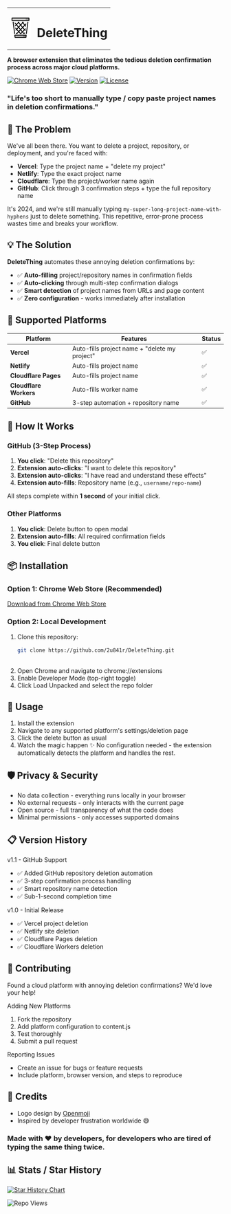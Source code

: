 <table>
  <tbody>
    <tr>
      <td><img src="./icons/icon48.png" alt="Icon 48" /></td>
      <td><h1>DeleteThing</h1></td>
    </tr>
  </tbody>
</table>

**A browser extension that eliminates the tedious deletion confirmation process across major cloud platforms.**

[![Chrome Web Store](https://img.shields.io/badge/Chrome-Web%20Store-blue?logo=google-chrome)](https://dub.sh/deletething)
[![Version](https://img.shields.io/badge/version-1.1-green)](https://github.com/2u841r/DeleteThing/releases)
[![License](https://img.shields.io/badge/license-MIT-blue)](https://github.com/2u841r/DeleteThing/blob/main/LICENSE)

### "Life's too short to manually type / copy paste project names in deletion confirmations."


## 🤔 The Problem

We've all been there. You want to delete a project, repository, or deployment, and you're faced with:

- **Vercel**: Type the project name + "delete my project"
- **Netlify**: Type the exact project name 
- **Cloudflare**: Type the project/worker name again
- **GitHub**: Click through 3 confirmation steps + type the full repository name

It's 2024, and we're still manually typing `my-super-long-project-name-with-hyphens` just to delete something. This repetitive, error-prone process wastes time and breaks your workflow.

## 💡 The Solution

**DeleteThing** automates these annoying deletion confirmations by:

- ✅ **Auto-filling** project/repository names in confirmation fields
- ✅ **Auto-clicking** through multi-step confirmation dialogs  
- ✅ **Smart detection** of project names from URLs and page content
- ✅ **Zero configuration** - works immediately after installation

## 🚀 Supported Platforms

| Platform | Features | Status |
|----------|----------|--------|
| **Vercel** | Auto-fills project name + "delete my project" | ✅ |
| **Netlify** | Auto-fills project name | ✅ |
| **Cloudflare Pages** | Auto-fills project name | ✅ |
| **Cloudflare Workers** | Auto-fills worker name | ✅ |
| **GitHub** | 3-step automation + repository name | ✅ |

## 🎯 How It Works

### GitHub (3-Step Process)
1. **You click**: "Delete this repository" 
2. **Extension auto-clicks**: "I want to delete this repository"
3. **Extension auto-clicks**: "I have read and understand these effects"  
4. **Extension auto-fills**: Repository name (e.g., `username/repo-name`)

All steps complete within **1 second** of your initial click.

### Other Platforms
1. **You click**: Delete button to open modal
2. **Extension auto-fills**: All required confirmation fields
3. **You click**: Final delete button

## 📦 Installation

### Option 1: Chrome Web Store (Recommended)
[Download from Chrome Web Store]([chrome-web-store-link](https://dub.sh/deletething))

### Option 2: Local Development
1. Clone this repository:
   ```bash
   git clone https://github.com/2u841r/DeleteThing.git



1. Open Chrome and navigate to chrome://extensions
2. Enable Developer Mode (top-right toggle)
3. Click Load Unpacked and select the repo folder

## 🔧 Usage

1. Install the extension
2. Navigate to any supported platform's settings/deletion page
3. Click the delete button as usual
4. Watch the magic happen ✨
No configuration needed - the extension automatically detects the platform and handles the rest.

## 🛡️ Privacy & Security

- No data collection - everything runs locally in your browser
- No external requests - only interacts with the current page
- Open source - full transparency of what the code does
- Minimal permissions - only accesses supported domains

## 📋 Version History

v1.1 - GitHub Support

- ✅ Added GitHub repository deletion automation
- ✅ 3-step confirmation process handling
- ✅ Smart repository name detection
- ✅ Sub-1-second completion time

v1.0 - Initial Release

- ✅ Vercel project deletion
- ✅ Netlify site deletion
- ✅ Cloudflare Pages deletion
- ✅ Cloudflare Workers deletion

## 🤝 Contributing

Found a cloud platform with annoying deletion confirmations? We'd love your help!

Adding New Platforms

1. Fork the repository
2. Add platform configuration to content.js
3. Test thoroughly
4. Submit a pull request

Reporting Issues

- Create an issue for bugs or feature requests
- Include platform, browser version, and steps to reproduce

## 🎨 Credits

- Logo design by [Openmoji](https://github.com/hfg-gmuend/openmoji)
- Inspired by developer frustration worldwide 😅


### Made with ❤️ by developers, for developers who are tired of typing the same thing twice.

## 📊 Stats / Star History
<a href="https://www.star-history.com/#2u841r/DeleteThing&Date">
 <picture>
   <source media="(prefers-color-scheme: dark)" srcset="https://api.star-history.com/svg?repos=2u841r/DeleteThing&type=Date&theme=dark" />
   <source media="(prefers-color-scheme: light)" srcset="https://api.star-history.com/svg?repos=2u841r/DeleteThing&type=Date" />
   <img alt="Star History Chart" src="https://api.star-history.com/svg?repos=2u841r/DeleteThing&type=Date" />
 </picture>
</a>

![Repo Views](https://repostats.deno.dev/2u841r/DeleteThing)


